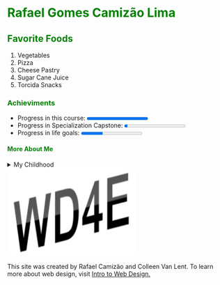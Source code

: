 <html lang="en-us">
<head>
  <title>Linguagens do Brasil</title>
</head>
<body>
  <h1 style="color:#008000">Rafael Gomes Camizão Lima</h1>

  <section>
    <h2 style="color:#008000">Favorite Foods</h2>
    <ol>
      <li>Vegetables</li>
      <li>Pizza</li>
      <li>Cheese Pastry</li>
      <li>Sugar Cane Juice</li>
      <li>Torcida Snacks</li>
    </ol>
  </section>

 <h3 style="color:#008000">Achieviments</h3>
  <div>
    <ul>
      <li>Progress in this course:   <progress value="100" max="100"></progress></li>
      <li>Progress in Specialization Capstone:   <progress value="5" max="100"></progress></li>
      <li>Progress in life goals:   <progress value="35" max="100"></progress></li>
    </ul>
  </div>
  <h4 style="color:#008000">More About Me</h4>
 
<details>
 <summary>My Childhood</summary>
<p>I was born in São Paulo, Brazil, at the begining of XXI century, probably by noon
   (or it was, at least, in Brazil). I grow up in the south area of the city and had 
   two little sisters, our lives was based on playing outside and watch cartoons and, 
   occasionaly, we studied.</p>
 </details>
 
<footer>
  <img src="newlogo.png" alt="New Logo" width="300" height="200">
  <p>This site was created by Rafael Camizão and Colleen Van Lent. To learn
   more about web design, visit <a href="http://intro-webdesign.com" target="_blank">Intro to Web Design.</a></p>
</footer>

</body>
</html>
